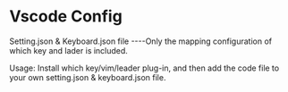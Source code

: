# Vscode Config
Setting.json & Keyboard.json file ----Only the mapping configuration of which key and lader is included.

Usage: Install which key/vim/leader plug-in, and then add the code file to your own setting.json & keyboard.json file.
